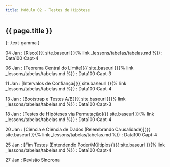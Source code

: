 ```yaml
---
title: Módulo 02 - Testes de Hipótese
---
```


## {{ page.title }}
{: .text-gamma }

04 Jan
: [Risco]({{ site.baseurl }}{% link _lessons/tabelas/tabelas.md %})
  : Data100 Capt-4

06 Jan
: [Teorema Central do Limite]({{ site.baseurl }}{% link _lessons/tabelas/tabelas.md %})
  : Data100 Capt-3

11 Jan
: [Intervalos de Confiança]({{ site.baseurl }}{% link _lessons/tabelas/tabelas.md %})
  : Data100 Capt-4

13 Jan
: [Bootstrap e Testes A/B]({{ site.baseurl }}{% link _lessons/tabelas/tabelas.md %})
  : Data100 Capt-3

18 Jan
: [Testes de Hipóteses via Permutação]({{ site.baseurl }}{% link _lessons/tabelas/tabelas.md %})
  : Data100 Capt-4

20 Jan
: [Ciência e Ciência de Dados (Relembrando Causalidade)]({{ site.baseurl }}{% link _lessons/tabelas/tabelas.md %})
  : Data100 Capt-4

25 Jan
: [Fim Testes (Entendendo Poder/Múltiplos)]({{ site.baseurl }}{% link
_lessons/tabelas/tabelas.md %})
  : Data100 Capt-4

27 Jan
: Revisão Síncrona
